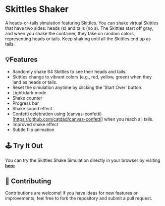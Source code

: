 # Skittles Shaker

A heads-or-tails simulation featuring Skittles. You can shake virtual Skittles that have two sides: heads (s) and tails (no s). The Skittles start off gray, and when you shake the container, they take on random colors, representing heads or tails. Keep shaking until all the Skittles end up as tails.

## 💡Features

- Randomly shake 64 Skittles to see their heads and tails.
- Skittles change to vibrant colors (e.g., red, yellow, green) when they land as heads or tails.
- Reset the simulation anytime by clicking the 'Start Over' button.
- Light/dark mode
- Shake counter
- Progress bar
- Shake sound effect
- Confetti celebration using (canvas-confetti)[https://github.com/catdad/canvas-confetti] when you reach all tails.
- Improved shake effect
- Subtle flip animation

## 🕹️ Try It Out

You can try the Skittles Shake Simulation directly in your browser by visiting **[here](https://chippokiddo.github.io/skittlesshaker/)**.

## 🤝 Contributing

Contributions are welcome! If you have ideas for new features or improvements, feel free to fork the repository and submit a pull request.
